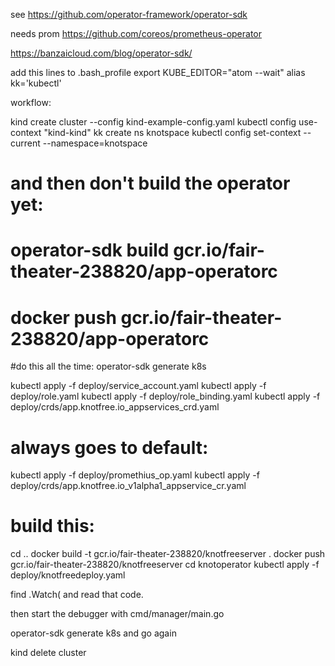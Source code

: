
see https://github.com/operator-framework/operator-sdk

needs prom 
https://github.com/coreos/prometheus-operator

https://banzaicloud.com/blog/operator-sdk/

add this lines to .bash_profile 
    export KUBE_EDITOR="atom --wait"
    alias kk='kubectl'

workflow:

kind create cluster --config kind-example-config.yaml
kubectl config use-context "kind-kind" 
kk create ns knotspace
kubectl config set-context --current --namespace=knotspace

# and then don't build the operator yet: 
# operator-sdk build gcr.io/fair-theater-238820/app-operatorc
# docker push gcr.io/fair-theater-238820/app-operatorc

#do this all the time:
operator-sdk generate k8s

kubectl apply -f deploy/service_account.yaml
kubectl apply -f deploy/role.yaml
kubectl apply -f deploy/role_binding.yaml
kubectl apply -f deploy/crds/app.knotfree.io_appservices_crd.yaml
# always goes to default: 
kubectl apply -f  deploy/promethius_op.yaml 
kubectl apply -f deploy/crds/app.knotfree.io_v1alpha1_appservice_cr.yaml
	
# build this:
cd ..
docker build -t gcr.io/fair-theater-238820/knotfreeserver .
docker push gcr.io/fair-theater-238820/knotfreeserver 
cd knotoperator
kubectl apply -f deploy/knotfreedeploy.yaml
	
    
find .Watch( and read that code. 

then  start the debugger with cmd/manager/main.go

operator-sdk generate k8s and go again


kind delete cluster


